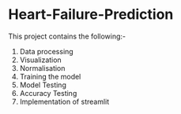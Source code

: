 # Heart-Failure-Prediction 
This project contains the following:-
1) Data processing
2) Visualization
3) Normalisation
4) Training the model 
5) Model Testing 
6) Accuracy Testing 
7) Implementation of streamlit 
